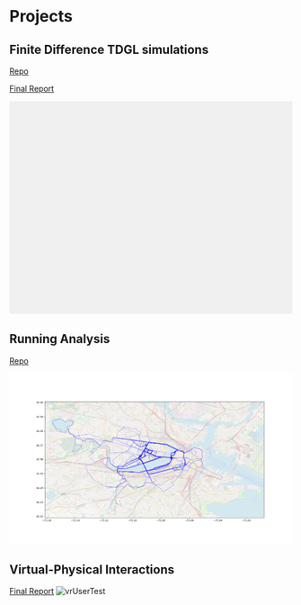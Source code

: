 
```{tableofcontents}
```
# Projects

## Finite Difference TDGL simulations
[Repo](https://github.com/omedeiro/simulation6336)

[Final Report](https://github.com/omedeiro/simulation6336/blob/main/6336__Final_Report_Type_II_Superconductor_Vortices.pdf)

![cube](/docs/tdgl/trapGif20211201T151612.gif)

## Running Analysis
[Repo](https://github.com/omedeiro/activityAnalysis)

![running_map](/docs/activityAnalysis/running_map.png)

## Virtual-Physical Interactions

[Final Report](https://github.com/omedeiro/omedeiro.github.io/blob/main/omedeiro/docs/vr-arm/SeniorDesignFinalReport.pdf)
![vrUserTest](/docs/vr-arm/vrUserTest.png)

